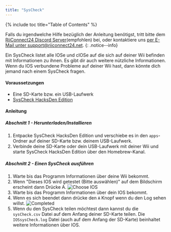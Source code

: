 ```yaml
---
title: "SysCheck"
---
```


{% include toc title="Table of Contents" %}

Falls du irgendwelche Hilfe bezüglich der Anleitung benötigst, tritt bitte dem [RiiConnect24 Discord Server](https://discord.gg/b4Y7jfD)(empfohlen) bei, oder kontaktiere uns [per E-Mail unter support@riiconnect24.net](mailto:support@riiconnect24.net).
{: .notice--info}

Ein SysCheck listet alle IOSe und cIOSe auf die sich auf deiner Wii befinden mit Informationen zu ihnen. Es gibt dir auch weitere nützliche Informationen. Wenn du IOS verbundene Probleme auf deiner Wii hast, dann könnte dich jemand nach einem SysCheck fragen.

#### Voraussetzungen

* Eine SD-Karte bzw. ein USB-Laufwerk
* [SysCheck HacksDen Edition](http://www.hacksden.com/downloads.php?do=file&id=149)

#### Anleitung
##### Abschnitt 1 - Herunterladen/Installieren

1. Entpacke SysCheck HacksDen Edition und verschiebe es in den `apps`-Ordner auf deiner SD-Karte bzw. deinem USB-Laufwerk.
2. Verbinde deine SD-Karte oder dein USB-Laufwerk mit deiner Wii und starte SysCheck HacksDen Edition über den Homebrew-Kanal.

##### Abschnitt 2 - Einen SysCheck ausführen

1. Warte bis das Programm Informationen über deine Wii bekommt.
2. Wenn "Dieses IOS wird getestet (Bitte auswählen)" auf dem Bildschirm erscheint dann Drücke A. ![Choose IOS](/images/SysCheck/1.png)
3. Warte bis das Programm Informationen über dein IOS bekommt.
4. Wenn es sich beendet dann drücke den `A` Knopf wenn du den Log sehen willst. ![Completed](/images/SysCheck/2.png)
5. Wenn du den SysCheck teilen möchtest dann kannst du die `sysCheck.csv` Datei auf dem Anfang deiner SD-Karte teilen. Die `IOSsysCheck.log` Datei (auch auf dem Anfang der SD-Karte) beinhaltet weitere Informationen über IOS.
